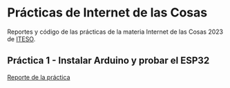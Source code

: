 # Prácticas de Internet de las Cosas

Reportes y código de las prácticas de la materia Internet de las Cosas 2023 de 
[ITESO](https://www.iteso.mx).

## Práctica 1 - Instalar Arduino y probar el ESP32

[Reporte de la práctica](lab1/README.md)


